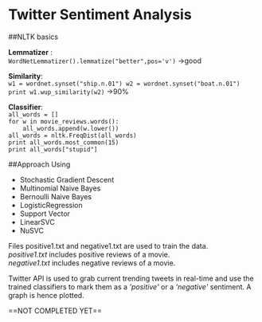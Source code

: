 # Twitter Sentiment Analysis

##NLTK basics

**Lemmatizer** :  
`WordNetLemmatizer().lemmatize("better",pos='v')`
->good

**Similarity**:  
`
w1 = wordnet.synset("ship.n.01")
w2 = wordnet.synset("boat.n.01")
print w1.wup_similarity(w2)
`
->90%

**Classifier**:  
`all_words = []`  
`for w in movie_reviews.words():`  
`    all_words.append(w.lower())`  
`all_words = nltk.FreqDist(all_words)`  
`print all_words.most_common(15)`  
`print all_words["stupid"]`  


##Approach
Using 
* Stochastic Gradient Descent
* Multinomial Naive Bayes
* Bernoulli Naive Bayes
* LogisticRegression
* Support Vector
* LinearSVC
* NuSVC

Files positive1.txt and negative1.txt are used to train the data.  
_positive1.txt_ includes positive reviews of a movie.    
_negative1.txt_ includes negative reviews of a movie.

Twitter API is used to grab current trending tweets in real-time and use the trained classifiers to mark them as a _'positive'_ or a _'negative'_ sentiment. A graph is hence plotted.

==NOT COMPLETED YET==

